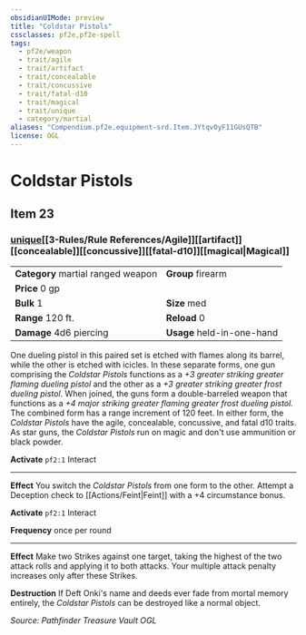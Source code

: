 ```yaml
---
obsidianUIMode: preview
title: "Coldstar Pistols"
cssclasses: pf2e,pf2e-spell
tags:
  - pf2e/weapon
  - trait/agile
  - trait/artifact
  - trait/concealable
  - trait/concussive
  - trait/fatal-d10
  - trait/magical
  - trait/unique
  - category/martial
aliases: "Compendium.pf2e.equipment-srd.Item.JYtqvOyF11GUsQTB"
license: OGL
---
```

# Coldstar Pistols
## Item 23
### [unique](unique.md "Unique Rarity Trait")[[3-Rules/Rule References/Agile]][[artifact]][[concealable]][[concussive]][[fatal-d10]][[magical|Magical]]

|  |  |
| -- | -- |
| **Category** martial ranged weapon | **Group** firearm |
| **Price** 0 gp |  |
| **Bulk** 1 | **Size** med |
|**Range** 120 ft.| **Reload** 0|
| **Damage** 4d6 piercing  | **Usage** held-in-one-hand |



One dueling pistol in this paired set is etched with flames along its barrel, while the other is etched with icicles. In these separate forms, one gun comprising the _Coldstar Pistols_ functions as a _+3 greater striking greater flaming dueling pistol_ and the other as a _+3 greater striking greater frost dueling pistol_. When joined, the guns form a double-barreled weapon that functions as a _+4 major striking greater flaming greater frost dueling pistol._ The combined form has a range increment of 120 feet. In either form, the _Coldstar Pistols_ have the agile, concealable, concussive, and fatal d10 traits. As star guns, the _Coldstar Pistols_ run on magic and don't use ammunition or black powder.

**Activate** `pf2:1` Interact

* * *

**Effect** You switch the _Coldstar Pistols_ from one form to the other. Attempt a Deception check to [[Actions/Feint|Feint]] with a +4 circumstance bonus.

**Activate** `pf2:1` Interact

**Frequency** once per round

* * *

**Effect** Make two Strikes against one target, taking the highest of the two attack rolls and applying it to both attacks. Your multiple attack penalty increases only after these Strikes.

**Destruction** If Deft Onki's name and deeds ever fade from mortal memory entirely, the _Coldstar Pistols_ can be destroyed like a normal object.

*Source: Pathfinder Treasure Vault*
*OGL*
